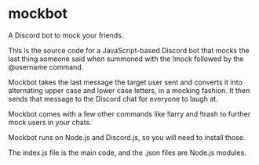 # mockbot
A Discord bot to mock your friends.

This is the source code for a JavaScript-based Discord bot that mocks the last thing someone said when summoned with the !mock followed by the @username command.

Mockbot takes the last message the target user sent and converts it into alternating upper case and lower case letters, in a mocking fashion. It then sends that message to the Discord chat for everyone to laugh at.

Mockbot comes with a few other commands like !larry and !trash to further mock users in your chats.

Mockbot runs on Node.js and Discord.js, so you will need to install those.

The index.js file is the main code, and the .json files are Node.js modules.
